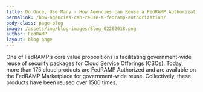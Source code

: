 ```yaml
---
title: Do Once, Use Many - How Agencies can Reuse a FedRAMP Authorization 
permalink: /how-agencies-can-reuse-a-fedramp-authorization/
body-class: page-blog
image: /assets/img/blog-images/Blog_02262018.png
author: FedRAMP
layout: blog-page
---
```


One of FedRAMP’s core value propositions is facilitating government-wide reuse of security packages for Cloud Service Offerings (CSOs). Today, more than 175 cloud products are FedRAMP Authorized and are available on the FedRAMP Marketplace for government-wide reuse. Collectively, these products have been reused over 1500 times.

